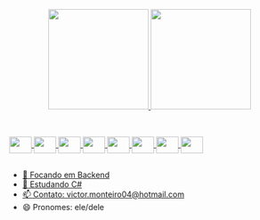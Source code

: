 <div align="center">
  <a href="https://github.com/victorxa4">
  <img height="180em" src="https://github-readme-stats.vercel.app/api?username=victorxa4&show_icons=true&theme=merko&include_all_commits=true&count_private=true"/>
  <img height="180em" src="https://github-readme-stats.vercel.app/api/top-langs/?username=victorxa4&layout=compact&langs_count=7&theme=merko"/>
</div>
  
##
  
<div style="display: inline_block"><br>
  <img align="center" height="30" width="40" src="https://cdn.jsdelivr.net/gh/devicons/devicon/icons/javascript/javascript-original.svg" />
  <img align="center" height="30" width="40" src="https://cdn.jsdelivr.net/gh/devicons/devicon/icons/react/react-original.svg" />
  <img align="center" height="30" width="40" src="https://cdn.jsdelivr.net/gh/devicons/devicon/icons/html5/html5-original.svg" />
  <img align="center" height="30" width="40" src="https://cdn.jsdelivr.net/gh/devicons/devicon/icons/css3/css3-original.svg" />
  <img align="center" height="30" width="40" src="https://cdn.jsdelivr.net/gh/devicons/devicon/icons/python/python-original.svg" />
  <img align="center" height="30" width="40" src="https://cdn.jsdelivr.net/gh/devicons/devicon/icons/django/django-plain.svg" />
  <img align="center" height="30" width="40" src="https://cdn.jsdelivr.net/gh/devicons/devicon/icons/mysql/mysql-original.svg" />
  <img align="center" height="30" width="40" src="https://cdn.jsdelivr.net/gh/devicons/devicon/icons/sqlite/sqlite-original.svg" />
</div>
  
##
  
<!-- - 🔭 I’m currently working on ... 
- 👯 I’m looking to collaborate on ...
- 🤔 I’m looking for help with ... -->
- 🔭 Focando em Backend
- 🌱 Estudando C#
- 📫 Contato: victor.monteiro04@hotmail.com
- 😄 Pronomes: ele/dele
